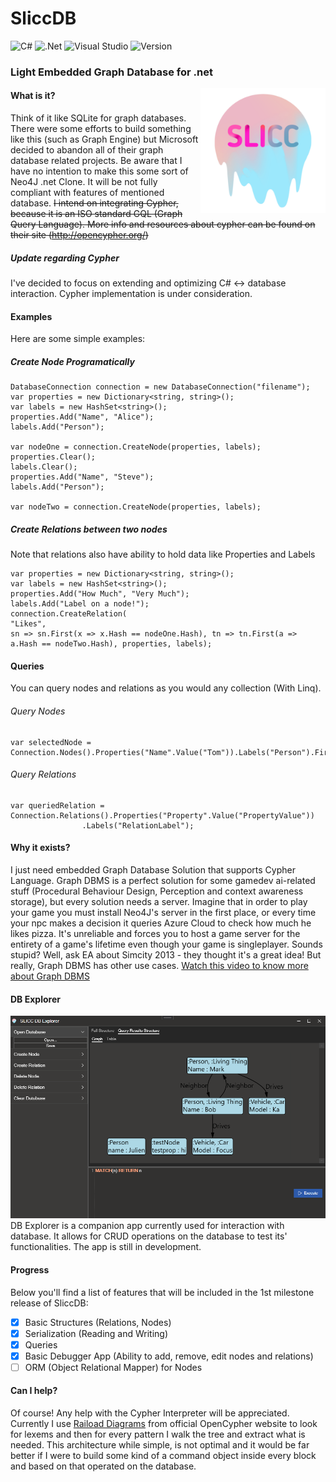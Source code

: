 # SliccDB
![C#](https://img.shields.io/badge/c%23-%23239120.svg?style=for-the-badge&logo=c-sharp&logoColor=white) ![.Net](https://img.shields.io/badge/.NET-5C2D91?style=for-the-badge&logo=.net&logoColor=white) ![Visual Studio](https://img.shields.io/badge/Visual%20Studio-5C2D91.svg?style=for-the-badge&logo=visual-studio&logoColor=white)
![Version](https://img.shields.io/badge/Version-0.0.1-brightgreen?style=for-the-badge)
### Light Embedded Graph Database for .net
<img src="/SliccDB.Explorer/Res/SLICC_500.png" width="200" height="200" align="right">

#### What is it?
Think of it like SQLite for graph databases. There were some efforts to build something like this (such as Graph Engine) but Microsoft decided to abandon all of their graph database related projects. Be aware that I have no intention to make this some sort of Neo4J .net Clone. It will be not fully compliant with features of mentioned database. ~~I intend on integrating Cypher, because it is an ISO standard GQL (Graph Query Language). More info and resources about cypher can be found on their site (http://opencypher.org/)~~
##### Update regarding Cypher
I've decided to focus on extending and optimizing C# <-> database interaction. Cypher implementation is under consideration.

#### Examples
Here are some simple examples:

##### Create Node Programatically 

```Csharp
DatabaseConnection connection = new DatabaseConnection("filename");
var properties = new Dictionary<string, string>();
var labels = new HashSet<string>();
properties.Add("Name", "Alice");
labels.Add("Person");

var nodeOne = connection.CreateNode(properties, labels);
properties.Clear();
labels.Clear();
properties.Add("Name", "Steve");
labels.Add("Person");

var nodeTwo = connection.CreateNode(properties, labels);
```

##### Create Relations between two nodes
Note that relations also have ability to hold data like Properties and Labels
```Csharp
var properties = new Dictionary<string, string>();
var labels = new HashSet<string>();
properties.Add("How Much", "Very Much");
labels.Add("Label on a node!");
connection.CreateRelation(
"Likes", 
sn => sn.First(x => x.Hash == nodeOne.Hash), tn => tn.First(a => a.Hash == nodeTwo.Hash), properties, labels);
```

#### Queries

You can query nodes and relations as you would any collection (With Linq). 

###### Query Nodes

```Csharp
var selectedNode = Connection.Nodes().Properties("Name".Value("Tom")).Labels("Person").FirstOrDefault();
```

###### Query Relations

```Csharp
var queriedRelation = Connection.Relations().Properties("Property".Value("PropertyValue"))
                .Labels("RelationLabel");
```

#### Why it exists?
I just need embedded Graph Database Solution that supports Cypher Language.
Graph DBMS is a perfect solution for some gamedev ai-related stuff (Procedural Behaviour Design, Perception and context awareness storage), but every solution needs a server. Imagine that in order to play your game you must install Neo4J's server in the first place, or every time your npc makes a decision it queries Azure Cloud to check how much he likes pizza. It's unreliable and forces you to host a game server for the entirety of a game's lifetime even though your game is singleplayer. Sounds stupid? Well, ask EA about Simcity 2013 - they thought it's a great idea! But really, Graph DBMS has other use cases. [Watch this video to know more about Graph DBMS](https://www.youtube.com/watch?v=GekQqFZm7mA)

#### DB Explorer
![DB Explorer Screenshot](/screenshots/Explorer.png)\
DB Explorer is a companion app currently used for interaction with database. It allows for CRUD operations on the database to test its' functionalities. 
The app is still in development.

#### Progress
Below you'll find a list of features that will be included in the 1st milestone release of SliccDB:
- [x] Basic Structures (Relations, Nodes)
- [x] Serialization (Reading and Writing)
- [x] Queries
- [x] Basic Debugger App (Ability to add, remove, edit nodes and relations)
- [ ] ORM (Object Relational Mapper) for Nodes

#### Can I help?
Of course! Any help with the Cypher Interpreter will be appreciated. Currently I use [Raiload Diagrams](https://s3.amazonaws.com/artifacts.opencypher.org/M16/railroad/Cypher.html) from official OpenCypher website to look for lexems and then for every pattern I walk the tree and extract what is needed. This architecture while simple, is not optimal and it would be far better if I were to build some kind of a command object inside every block and based on that operated on the database. 

